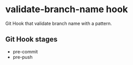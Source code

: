 # validate-branch-name hook

Git Hook that validate branch name with a pattern.

## Git Hook stages

* pre-commit
* pre-push

